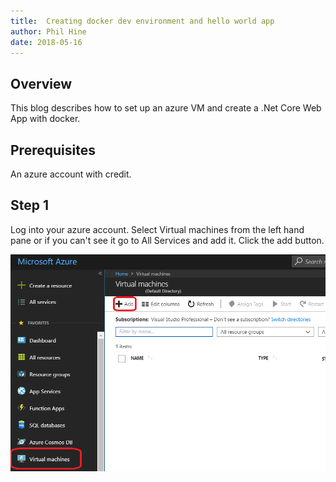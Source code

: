 ```yaml
---
title:  Creating docker dev environment and hello world app
author: Phil Hine
date: 2018-05-16
--- 
```


## Overview
This blog describes how to set up an azure VM and create a .Net Core Web App with docker. 

## Prerequisites
An azure account with credit.

## Step 1

Log into your azure account.
Select Virtual machines from the left hand pane or if you can't see it go to All Services and add it. Click the add button.

![image-title-here](/images/CreateAzureVM_1.jpg)

